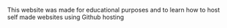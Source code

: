 This website was made for educational purposes and to learn how to host self made websites using Github hosting
